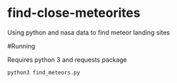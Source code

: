 # find-close-meteorites
Using python and nasa data to find meteor landing sites

#Running

Requires python 3 and requests package

`python3 find_meteors.py`
